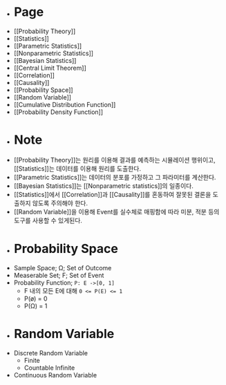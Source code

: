- # Page
- [[Probability Theory]]
- [[Statistics]]
- [[Parametric Statistics]]
- [[Nonparametric Statistics]]
- [[Bayesian Statistics]]
- [[Central Limit Theorem]]
- [[Correlation]]
- [[Causality]]
- [[Probability Space]]
- [[Random Variable]]
- [[Cumulative Distribution Function]]
- [[Probability Density Function]]
- # Note
- [[Probability Theory]]는 원리를 이용해 결과를 예측하는 시뮬레이션 행위이고, [[Statistics]]는 데이터를 이용해 원리를 도출한다.
- [[Parametric Statistics]]는 데이터의 분포를 가정하고 그 파라미터를 계산한다.
- [[Bayesian Statistics]]는 [[Nonparametric statistics]]의 일종이다.
- [[Statistics]]에서 [[Correlation]]과 [[Causality]]를 혼동하여 잘못된 결론을 도출하지 않도록 주의해야 한다.
- [[Random Variable]]을 이용해 Event를 실수체로 매핑함에 따라 미분, 적분 등의 도구를 사용할 수 있게된다.
- # Probability Space
- Sample Space; Ω; Set of Outcome
- Measerable Set; F; Set of Event
- Probability Function; `P: E ->[0, 1]`
	- F 내의 모든 E에 대해 `0 <= P(E) <= 1`
	- P(ø) = 0
	- P(Ω) = 1
- # Random Variable
- Discrete Random Variable
	- Finite
	- Countable Infinite
- Continuous Random Variable